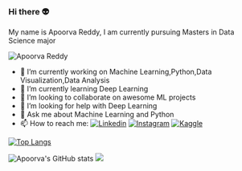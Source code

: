 ### Hi there 👽
My name is Apoorva Reddy, I am currently pursuing Masters in Data Science major 
<p align="left"> <img src="https://komarev.com/ghpvc/?username=apoorvareddy612" alt="Apoorva Reddy" /></p>


- 🔭 I’m currently working on Machine Learning,Python,Data Visualization,Data Analysis
- 🌱 I’m currently learning Deep Learning
- 👯 I’m looking to collaborate on awesome ML projects
- 🤔 I’m looking for help with Deep Learning 
- 💬 Ask me about Machine Learning and Python
- 📫 How to reach me: 
[![Linkedin](https://img.shields.io/badge/LinkedIn-0077B5?style=for-the-badge&logo=linkedin&logoColor=white)](https://www.linkedin.com/in/apoorva-reddy-bagepalli-4522851a3/)
[![Instagram](https://img.shields.io/badge/Instagram-E4405F?style=for-the-badge&logo=instagram&logoColor=white)](https://www.instagram.com/apo_612/)
[![Kaggle](	https://img.shields.io/badge/Kaggle-20BEFF?style=for-the-badge&logo=Kaggle&logoColor=white)](https://www.kaggle.com/apu612)

[![Top Langs](https://github-readme-stats.vercel.app/api/top-langs/?username=apoorvareddy612&layout=compact)](https://github.com/apoorvareddy612/github-readme-stats)


![Apoorva's GitHub stats](https://github-readme-stats.vercel.app/api?username=apoorvareddy612&show_icons=true&theme=radical)
![](https://github-readme-streak-stats.herokuapp.com?user=apoorvareddy612&theme=dark&hide_border=true)
